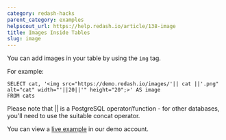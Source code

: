 ```yaml
---
category: redash-hacks
parent_category: examples
helpscout_url: https://help.redash.io/article/138-image
title: Images Inside Tables
slug: image
---
```

You can add images in your table by using the `img` tag.

For example:

    
    
    SELECT cat, '<img src="https://demo.redash.io/images/'|| cat ||'.png" alt="cat" width="'||20||'" height="20";>' AS image
    FROM cats
    

Please note that || is a PostgreSQL operator/function - for other databases,
you'll need to use the suitable concat operator.

You can view a [live example](http://demo.redash.io/queries/1896/source#table)
in our demo account.

